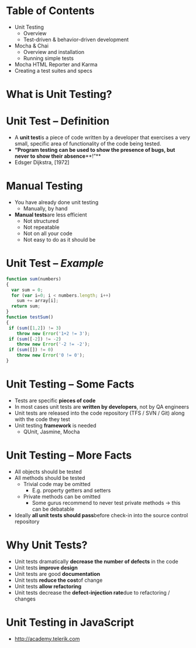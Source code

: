 <!-- section start -->




<!-- section start -->
<!-- attr: { id:'', class:'', showInPresentation:true, hasScriptWrapper:false, style:'' } -->
# Table of Contents
- Unit Testing
  - Overview
  - Test-driven & behavior-driven development
- Mocha & Chai
  - Overview and installation
  - Running simple tests
- Mocha HTML Reporter and Karma
- Creating a test suites and specs




<!-- section start -->
<!-- attr: { id:'', class:'slide-section', showInPresentation:true, hasScriptWrapper:true, style:'' } -->
# What is Unit Testing?
<!-- <img class="slide-image" showInPresentation="true" src="\imgs\pic00.png" style="top:15.87%; left:26.35%; width:56.27%; z-index:-1" /> -->


<!-- attr: { id:'', class:'', showInPresentation:true, hasScriptWrapper:false, style:'' } -->
# Unit Test – Definition
- A **unit test**is a piece of code written by a developer that exercises a very small, specific area of functionality of the code being tested.
- **“Program testing can be used to show the presence of bugs, but never to show their absence****!”**
- Edsger Dijkstra, [1972] 


<!-- attr: { id:'', class:'', showInPresentation:true, hasScriptWrapper:true, style:'' } -->
# Manual Testing
- You have already done unit testing
  - Manually, by hand
- **Manual tests**are less efficient
  - Not structured
  - Not repeatable
  - Not on all your code
  - Not easy to do as it should be
<!-- <img class="slide-image" showInPresentation="true" src="\imgs\pic01.png" style="top:38.49%; left:75.79%; width:27.91%; z-index:-1" /> -->


<!-- attr: { id:'', class:'', showInPresentation:true, hasScriptWrapper:false, style:'' } -->
# Unit Test – _Example_

```javascript
function sum(numbers)
{
  var sum = 0;
  for (var i=0; i < numbers.length; i++)
    sum += array[i];
  return sum;
}
function testSum()
{
 if (sum([1,2]) != 3)
    throw new Error('1+2 != 3');
 if (sum([-2]) != -2)
    throw new Error('-2 != -2');
 if (sum([]) != 0)
    throw new Error('0 != 0');
}
```



<!-- attr: { id:'', class:'', showInPresentation:true, hasScriptWrapper:false, style:'' } -->
# Unit Testing – Some Facts
- Tests are specific **pieces of code**
- In most cases unit tests are **written by developers**, not by QA engineers
- Unit tests are released into the code repository (TFS / SVN / Git) along with the code they test
- Unit testing **framework** is needed
  - QUnit, Jasmine, Mocha


<!-- attr: { id:'', class:'', showInPresentation:true, hasScriptWrapper:true, style:'' } -->
# Unit Testing – More Facts
- All objects should be tested
- All methods should be tested
  - Trivial code may be omitted 
    - E.g. property getters and setters
  - Private methods can be omitted
    - Some gurus recommend to never test private methods &rarr; this can be debatable
- Ideally **all unit tests should pass**before check-in into the source control repository
<!-- <img class="slide-image" showInPresentation="true" src="\imgs\pic02.png" style="top:13.22%; left:83.27%; width:20.35%; z-index:-1" /> -->


<!-- attr: { id:'', class:'', showInPresentation:true, hasScriptWrapper:true, style:'' } -->
# Why Unit Tests?
- Unit tests dramatically **decrease the number of defects** in the code 
- Unit tests **improve design**
- Unit tests are good **documentation**
- Unit tests **reduce the cost**of change
- Unit tests **allow refactoring**
- Unit tests decrease the **defect-injection rate**due to refactoring / changes
<!-- <img class="slide-image" showInPresentation="true" src="\imgs\pic03.png" style="top:22.92%; left:87.95%; width:15.44%; z-index:-1" /> -->


<!-- attr: { id:'', class:'', showInPresentation:true, hasScriptWrapper:false, style:'' } -->
# Unit Testing in JavaScript
- http://academy.telerik.com 




